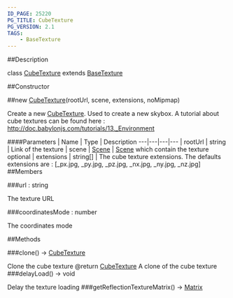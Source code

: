 ```yaml
---
ID_PAGE: 25220
PG_TITLE: CubeTexture
PG_VERSION: 2.1
TAGS:
    - BaseTexture
---
```

##Description

class [CubeTexture](/classes/2.2/CubeTexture) extends [BaseTexture](/classes/2.2/BaseTexture)



##Constructor

##new [CubeTexture](/classes/2.2/CubeTexture)(rootUrl, scene, extensions, noMipmap)

Create a new [CubeTexture](/classes/2.2/CubeTexture). Used to create a new skybox.
A tutorial about cube textures  can be found here : http://doc.babylonjs.com/tutorials/13._Environment

####Parameters
 | Name | Type | Description
---|---|---|---
 | rootUrl | string |  Link of the texture
 | scene | [Scene](/classes/2.2/Scene) |  [Scene](/classes/2.2/Scene) which contain the texture
optional | extensions | string[] |  The cube texture extensions. The defaults extensions are : [_px.jpg, _py.jpg, _pz.jpg, _nx.jpg, _ny.jpg, _nz.jpg]
##Members

###url : string

The texture URL

###coordinatesMode : number

The coordinates mode

##Methods

###clone() &rarr; [CubeTexture](/classes/2.2/CubeTexture)

Clone the cube texture
@return [CubeTexture](/classes/2.2/CubeTexture) A clone of the cube texture
###delayLoad() &rarr; void

Delay the texture loading
###getReflectionTextureMatrix() &rarr; [Matrix](/classes/2.2/Matrix)


